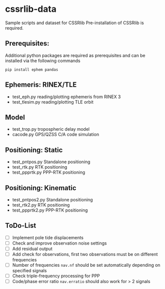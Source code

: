 # cssrlib-data
Sample scripts and dataset for CSSRlib
Pre-installation of CSSRlib is required.

## Prerequisites:

Additional python packages are required as prerequisites and can be installed via the following commands

```
pip install ephem pandas
```

## Ephemeris: RINEX/TLE
- test_eph.py reading/plotting ephemeris from RINEX 3
- test_tlesim.py reading/plotting TLE orbit

## Model
- test_trop.py tropospheric delay model
- cacode.py GPS/QZSS C/A code simulation

## Positioning: Static
- test_pntpos.py Standalone positioning
- test_rtk.py RTK positioning
- test_ppprtk.py PPP-RTK positioning

## Positioning: Kinematic
- test_pntpos2.py Standalone positioning
- test_rtk2.py RTK positioning
- test_ppprtk2.py PPP-RTK positioning

## ToDo-List

- [ ] Implement pole tide displacements
- [ ] Check and improve observation noise settings
- [ ] Add residual output
- [ ] Add check for observations, first two observations must be on different frequencies
- [ ] Number of frequencies `nav.nf` should be set automatically depending on specified signals
- [ ] Check triple-frequency processing for PPP
- [ ] Code/phase error ratio `nav.erratio` should also work for > 2 signals
